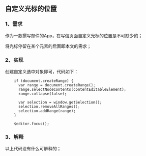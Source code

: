 ## 自定义光标的位置

### 1、需求

作为一款撰写邮件的App，在写信页面自定义光标的位置是不可缺少的；

将光标停留在某个元素的后面即本文的需求；

### 2、实现

创建自定义选中对象即可，代码如下：

```
	if (document.createRange) {
      var range = document.createRange();
      range.selectNodeContents(contentEditableElement);
      range.collapse(false);

      var selection = window.getSelection();
      selection.removeAllRanges();
      selection.addRange(range);
    }
    
    $editor.focus();
```

### 3、解释

以上代码没有什么可解释的；